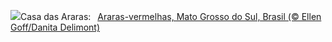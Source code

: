 ![](https://www.bing.com/th?id=OHR.BuracodasAraras_PT-BR5512338223_UHD.jpg&w=1000)Casa das Araras:&nbsp;&ensp;[Araras-vermelhas, Mato Grosso do Sul, Brasil (© Ellen Goff/Danita Delimont)](https://www.bing.com/th?id=OHR.BuracodasAraras_PT-BR5512338223_UHD.jpg)
<br><br/>
